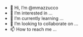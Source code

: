 - 👋 Hi, I’m @mmazzucco
- 👀 I’m interested in ...
- 🌱 I’m currently learning ...
- 💞️ I’m looking to collaborate on ...
- 📫 How to reach me ...

<!---
mmazzucco/mmazzucco is a ✨ special ✨ repository because its `README.md` (this file) appears on your GitHub profile.
You can click the Preview link to take a look at your changes.
--->
